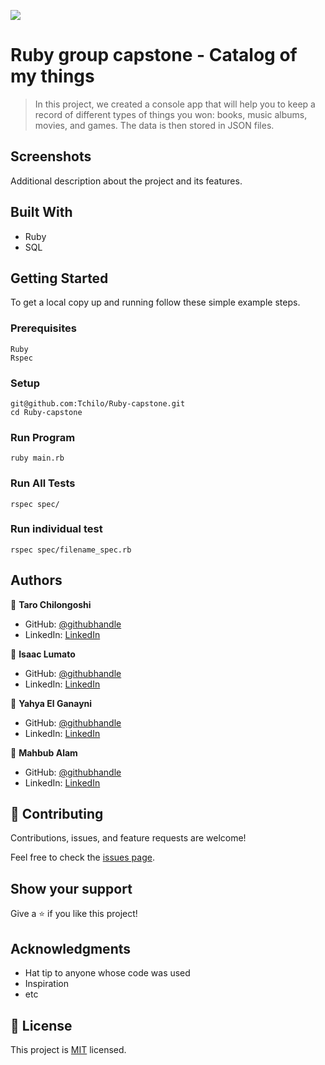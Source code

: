 ![](https://img.shields.io/badge/Microverse-blueviolet)

# Ruby group capstone - Catalog of my things

> In this project, we created a console app that will help you to keep a record of different types of things you won: books, music albums, movies, and games. The data is then stored in JSON files.

## Screenshots


Additional description about the project and its features.

## Built With

- Ruby
- SQL

## Getting Started


To get a local copy up and running follow these simple example steps.

### Prerequisites
```
Ruby
Rspec
```

### Setup
```
git@github.com:Tchilo/Ruby-capstone.git
cd Ruby-capstone
```

### Run Program
```
ruby main.rb
```
### Run All Tests

```
rspec spec/
```

### Run individual test

```
rspec spec/filename_spec.rb
```
## Authors

👤 **Taro Chilongoshi**

- GitHub: [@githubhandle](https://github.com/Tchilo)
- LinkedIn: [LinkedIn](https://linkedin.com/in/TaroChilongoshi)

👤 **Isaac Lumato**

- GitHub: [@githubhandle](https://github.com/isaka-lumato)
- LinkedIn: [LinkedIn](https://linkedin.com/in/lumatoisaac)

👤 **Yahya El Ganayni**

- GitHub: [@githubhandle](https://github.com/yahyaelganyni1)
- LinkedIn: [LinkedIn](https://www.linkedin.com/in/yahya-el-ganayni-a456115b/)

👤 **Mahbub Alam**

- GitHub: [@githubhandle](https://github.com/mahbubul14)
- LinkedIn: [LinkedIn]()



## 🤝 Contributing

Contributions, issues, and feature requests are welcome!

Feel free to check the [issues page](../../issues/).

## Show your support

Give a ⭐️ if you like this project!

## Acknowledgments

- Hat tip to anyone whose code was used
- Inspiration
- etc

## 📝 License

This project is [MIT](./MIT.md) licensed.
